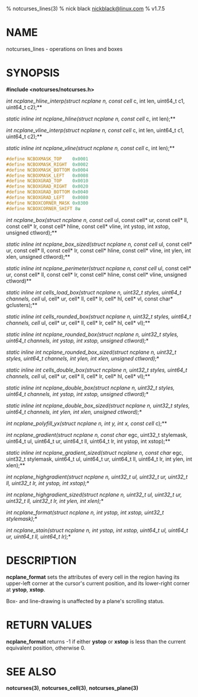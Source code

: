 % notcurses_lines(3)
% nick black <nickblack@linux.com>
% v1.7.5

# NAME

notcurses_lines - operations on lines and boxes

# SYNOPSIS

**#include <notcurses/notcurses.h>**

**int ncplane_hline_interp(struct ncplane* n, const cell* c, int len, uint64_t c1, uint64_t c2);**

**static inline int ncplane_hline(struct ncplane* n, const cell* c, int len);**

**int ncplane_vline_interp(struct ncplane* n, const cell* c, int len, uint64_t c1, uint64_t c2);**

**static inline int ncplane_vline(struct ncplane* n, const cell* c, int len);**

```c
#define NCBOXMASK_TOP    0x0001
#define NCBOXMASK_RIGHT  0x0002
#define NCBOXMASK_BOTTOM 0x0004
#define NCBOXMASK_LEFT   0x0008
#define NCBOXGRAD_TOP    0x0010
#define NCBOXGRAD_RIGHT  0x0020
#define NCBOXGRAD_BOTTOM 0x0040
#define NCBOXGRAD_LEFT   0x0080
#define NCBOXCORNER_MASK 0x0300
#define NCBOXCORNER_SHIFT 8u
```

**int ncplane_box(struct ncplane* n, const cell* ul, const cell* ur, const cell* ll, const cell* lr, const cell* hline, const cell* vline, int ystop, int xstop, unsigned ctlword);**

**static inline int ncplane_box_sized(struct ncplane* n, const cell* ul, const cell* ur, const cell* ll, const cell* lr, const cell* hline, const cell* vline, int ylen, int xlen, unsigned ctlword);**

**static inline int ncplane_perimeter(struct ncplane* n, const cell* ul, const cell* ur, const cell* ll, const cell* lr, const cell* hline, const cell* vline, unsigned ctlword)**

**static inline int cells_load_box(struct ncplane* n, uint32_t styles, uint64_t channels, cell* ul, cell* ur, cell* ll, cell* lr, cell* hl, cell* vl, const char* gclusters);**

**static inline int cells_rounded_box(struct ncplane* n, uint32_t styles, uint64_t channels, cell* ul, cell* ur, cell* ll, cell* lr, cell* hl, cell* vl);**

**static inline int ncplane_rounded_box(struct ncplane* n, uint32_t styles, uint64_t channels, int ystop, int xstop, unsigned ctlword);**

**static inline int ncplane_rounded_box_sized(struct ncplane* n, uint32_t styles, uint64_t channels, int ylen, int xlen, unsigned ctlword);**

**static inline int cells_double_box(struct ncplane* n, uint32_t styles, uint64_t channels, cell* ul, cell* ur, cell* ll, cell* lr, cell* hl, cell* vl);**

**static inline int ncplane_double_box(struct ncplane* n, uint32_t styles, uint64_t channels, int ystop, int xstop, unsigned ctlword);**

**static inline int ncplane_double_box_sized(struct ncplane* n, uint32_t styles, uint64_t channels, int ylen, int xlen, unsigned ctlword);**

**int ncplane_polyfill_yx(struct ncplane* n, int y, int x, const cell* c);**

**int ncplane_gradient(struct ncplane* n, const char* egc, uint32_t stylemask, uint64_t ul, uint64_t ur, uint64_t ll, uint64_t lr, int ystop, int xstop);**

**static inline int ncplane_gradient_sized(struct ncplane* n, const char* egc, uint32_t stylemask, uint64_t ul, uint64_t ur, uint64_t ll, uint64_t lr, int ylen, int xlen);**

**int ncplane_highgradient(struct ncplane* n, uint32_t ul, uint32_t ur, uint32_t ll, uint32_t lr, int ystop, int xstop);**

**int ncplane_highgradient_sized(struct ncplane* n, uint32_t ul, uint32_t ur, uint32_t ll, uint32_t lr, int ylen, int xlen);**

**int ncplane_format(struct ncplane* n, int ystop, int xstop, uint32_t stylemask);**

**int ncplane_stain(struct ncplane* n, int ystop, int xstop, uint64_t ul, uint64_t ur, uint64_t ll, uint64_t lr);**

# DESCRIPTION

**ncplane_format** sets the attributes of every cell in the region having its
upper-left corner at the cursor's current position, and its lower-right corner
at **ystop**, **xstop**.

Box- and line-drawing is unaffected by a plane's scrolling status.

# RETURN VALUES

**ncplane_format** returns -1 if either **ystop** or **xstop** is less than the
current equivalent position, otherwise 0.

# SEE ALSO

**notcurses(3)**,
**notcurses_cell(3)**,
**notcurses_plane(3)**

